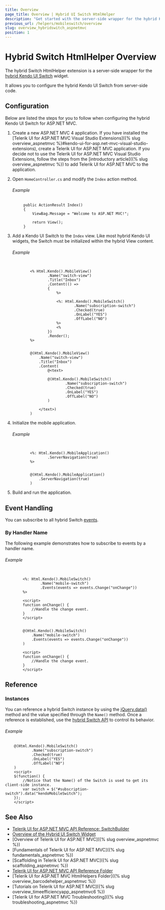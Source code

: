 ```yaml
---
title: Overview
page_title: Overview | Hybrid UI Switch HtmlHelper
description: "Get started with the server-side wrapper for the hybrid Kendo UI Switch widget for ASP.NET MVC."
previous_url: /helpers/mobileswitch/overview
slug: overview_hybridswitch_aspnetmvc
position: 1
---
```


# Hybrid Switch HtmlHelper Overview

The hybrid Switch HtmlHelper extension is a server-side wrapper for the [hybrid Kendo UI Switch](http://demos.telerik.com/kendo-ui/m/index#switch/mobile) widget.

It allows you to configure the hybrid Kendo UI Switch from server-side code.

## Configuration

Below are listed the steps for you to follow when configuring the hybrid Kendo UI Switch for ASP.NET MVC.

1. Create a new ASP.NET MVC 4 application. If you have installed the [Telerik UI for ASP.NET MVC Visual Studio Extensions]({% slug overview_aspnetmvc %}#kendo-ui-for-asp.net-mvc-visual-studio-extensions), create a Telerik UI for ASP.NET MVC application. If you decide not to use the Telerik UI for ASP.NET MVC Visual Studio Extensions, follow the steps from the [introductory article]({% slug overview_aspnetmvc %}) to add Telerik UI for ASP.NET MVC to the application.

1. Open `HomeController.cs` and modify the `Index` action method.

    ###### Example

            public ActionResult Index()
            {
                ViewBag.Message = "Welcome to ASP.NET MVC!";

                return View();
            }

1. Add a Kendo UI Switch to the `Index` view. Like most hybrid Kendo UI widgets, the Switch must be initialized within the hybrid View content.

    ###### Example

    ```tab-ASPX

            <% Html.Kendo().MobileView()
                    .Name("switch-view")
                    .Title("Inbox")
                    .Content(() =>
                    {
                        %>

                        <%: Html.Kendo().MobileSwitch()
                                .Name("subscription-switch")
                                .Checked(true)
                                .OnLabel("YES")
                                .OffLabel("NO")
                        %>
                        <%
                    })
                    .Render();
            %>
    ```
    ```tab-Razor

            @(Html.Kendo().MobileView()
                .Name("switch-view")
                .Title("Inbox")
                .Content(
                    @<text>

                    @(Html.Kendo().MobileSwitch()
                            .Name("subscription-switch")
                            .Checked(true)
                            .OnLabel("YES")
                            .OffLabel("NO")
                    )

                </text>)
            )
    ```

1. Initialize the mobile application.

    ###### Example

    ```tab-ASPX

            <%: Html.Kendo().MobileApplication()
                    .ServerNavigation(true)
            %>
    ```
    ```tab-Razor

            @(Html.Kendo().MobileApplication()
                .ServerNavigation(true)
            )
    ```

1. Build and run the application.

## Event Handling

You can subscribe to all hybrid Switch [events](https://docs.telerik.com/kendo-ui/api/javascript/mobile/ui/switch#events).

### By Handler Name

The following example demonstrates how to subscribe to events by a handler name.

###### Example

```tab-ASPX

        <%: Html.Kendo().MobileSwitch()
                .Name("mobile-switch")
                .Events(events => events.Change("onChange"))
        %>

        <script>
        function onChange() {
            //Handle the change event.
        }
        </script>
```
```tab-Razor

        @(Html.Kendo().MobileSwitch()
            .Name("mobile-switch")
            .Events(events => events.Change("onChange"))
        )

        <script>
        function onChange() {
            //Handle the change event.
        }
        </script>
```

## Reference

### Instances

You can reference a hybrid Switch instance by using the [jQuery.data()](http://api.jquery.com/jQuery.data/) method and the value specified through the `Name()` method. Once a reference is established, use the [hybrid Switch API](https://docs.telerik.com/kendo-ui/api/javascript/mobile/ui/switch#methods) to control its behavior.

###### Example

        @(Html.Kendo().MobileSwitch()
                .Name("subscription-switch")
                .Checked(true)
                .OnLabel("YES")
                .OffLabel("NO")
        )
        <script>
        $(function() {
            //Notice that the Name() of the Switch is used to get its client-side instance.
            var switch = $("#subscription-switch").data("kendoMobileSwitch");
        });
        </script>

## See Also

* [Telerik UI for ASP.NET MVC API Reference: SwitchBuilder](http://docs.telerik.com/aspnet-mvc/api/Kendo.Mvc.UI.Fluent/MobileSwitchBuilder)
* [Overview of the Hybrid UI Switch Widget](http://docs.telerik.com/kendo-ui/controls/hybrid/switch/switch)
* [Overview of Telerik UI for ASP.NET MVC]({% slug overview_aspnetmvc %})
* [Fundamentals of Telerik UI for ASP.NET MVC]({% slug fundamentals_aspnetmvc %})
* [Scaffolding in Telerik UI for ASP.NET MVC]({% slug scaffolding_aspnetmvc %})
* [Telerik UI for ASP.NET MVC API Reference Folder](/api/Kendo.Mvc/AggregateFunction)
* [Telerik UI for ASP.NET MVC HtmlHelpers Folder]({% slug overview_barcodehelper_aspnetmvc %})
* [Tutorials on Telerik UI for ASP.NET MVC]({% slug overview_timeefficiencyapp_aspnetmvc6 %})
* [Telerik UI for ASP.NET MVC Troubleshooting]({% slug troubleshooting_aspnetmvc %})
